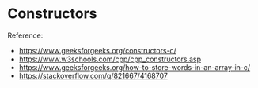 # Constructors

Reference:    
- https://www.geeksforgeeks.org/constructors-c/
- https://www.w3schools.com/cpp/cpp_constructors.asp
- https://www.geeksforgeeks.org/how-to-store-words-in-an-array-in-c/
- https://stackoverflow.com/q/821667/4168707
